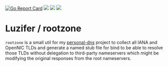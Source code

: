 [![Go Report Card](https://goreportcard.com/badge/github.com/Luzifer/rootzone)](https://goreportcard.com/report/github.com/Luzifer/rootzone)
![](https://badges.fyi/github/license/Luzifer/rootzone)
![](https://badges.fyi/github/downloads/Luzifer/rootzone)
![](https://badges.fyi/github/latest-release/Luzifer/rootzone)

# Luzifer / rootzone

`rootzone` is a small util for my [personal-dns](https://github.com/luzifer-docker/personal-dns) project to collect all IANA and OpenNIC TLDs and generate a named stub file for bind to be able to resolve those TLDs without delegation to third-party nameservers which might be modifying the original responses from the root nameservers.
